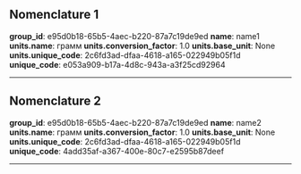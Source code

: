 ## Nomenclature 1

**group_id**: e95d0b18-65b5-4aec-b220-87a7c19de9ed
**name**: name1
**units.name**: грамм
**units.conversion_factor**: 1.0
**units.base_unit**: None
**units.unique_code**: 2c6fd3ad-dfaa-4618-a165-022949b05f1d
**unique_code**: e053a909-b17a-4d8c-943a-a3f25cd92964

---

## Nomenclature 2

**group_id**: e95d0b18-65b5-4aec-b220-87a7c19de9ed
**name**: name2
**units.name**: грамм
**units.conversion_factor**: 1.0
**units.base_unit**: None
**units.unique_code**: 2c6fd3ad-dfaa-4618-a165-022949b05f1d
**unique_code**: 4add35af-a367-400e-80c7-e2595b87deef

---
